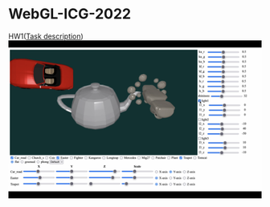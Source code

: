 # WebGL-ICG-2022
HW1([Task description](https://github.com/b06608062/WebGL-ICG-HW1/blob/master/HW1_rule.pdf))
![This is an image](https://github.com/b06608062/WebGL-ICG-HW1/blob/master/demo/截圖%202022-04-18%20下午1.35.48.png)
